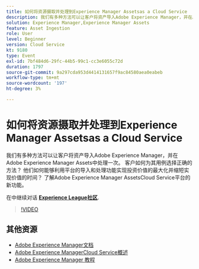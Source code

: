 ```yaml
---
title: 如何将资源摄取并处理到Experience Manager Assetsas a Cloud Service
description: 我们有多种方法可以让客户将资产导入Adobe Experience Manager，并在Adobe Experience Manager Assets中处理一次。 客户如何为其用例选择正确的方法？ 他们如何能够利用平台的导入和处理功能实现投资价值的最大化并缩短实现价值的时间？ 了解Adobe Experience Manager AssetsCloud Service平台的新功能。
solution: Experience Manager,Experience Manager Assets
feature: Asset Ingestion
role: User
level: Beginner
version: Cloud Service
kt: 9180
type: Event
exl-id: 7bf484d6-29fc-44b5-99c1-cc3e6055c72d
duration: 1797
source-git-commit: 9a297cda953d4414131657f9ac84580aea0eabeb
workflow-type: tm+mt
source-wordcount: '197'
ht-degree: 3%

---
```


# 如何将资源摄取并处理到Experience Manager Assetsas a Cloud Service

我们有多种方法可以让客户将资产导入Adobe Experience Manager，并在Adobe Experience Manager Assets中处理一次。 客户如何为其用例选择正确的方法？ 他们如何能够利用平台的导入和处理功能实现投资价值的最大化并缩短实现价值的时间？ 了解Adobe Experience Manager AssetsCloud Service平台的新功能。

在中继续对话 **[Experience League社区](https://adobe.ly/2Zq7dlg)**.

>[!VIDEO](https://video.tv.adobe.com/v/337773/?quality=12&learn=on&hidetitle=true)

## 其他资源

- [Adobe Experience Manager文档](https://experienceleague.adobe.com/docs/experience-manager-cloud-service.html)
- [Adobe Experience ManagerCloud Service概述](https://experienceleague.adobe.com/docs/experience-manager-cloud-service/overview/home.html)
- [Adobe Experience Manager 教程](https://experienceleague.adobe.com/docs/experience-manager-tutorials.html)
